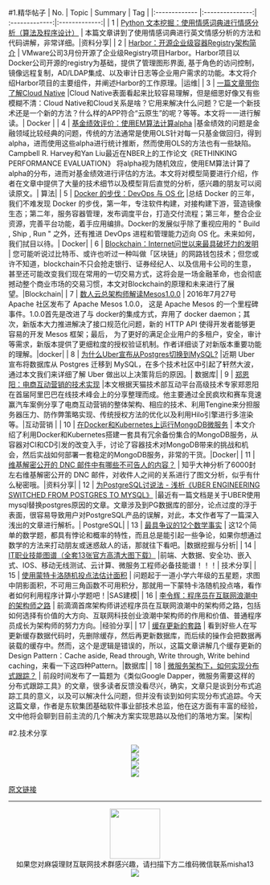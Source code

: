 #1.精华帖子
| No.  | Topic  | Summary | Tag |
|:------------- |:---------------:| :-------------:|:-------------:|
| 1 | [Python 文本挖掘：使用情感词典进行情感分析（算法及程序设计）](http://mp.weixin.qq.com/s?__biz=MzA3MDg0MjgxNQ==&mid=2652389938&idx=1&sn=26438273f915418735fccd6342b2f5cb&scene=1&srcid=0724c6pXYQ5MCkcUQhsaFFQl#rd) | 本篇文章讲到了使用情感词典进行英文情感分析的方法和代码讲解，非常详细。|资料分享|
| 2 | [Harbor：开源企业级容器Registry架构简介](http://mp.weixin.qq.com/s?__biz=MzA3MzYwNjQ3NA==&mid=2651296899&idx=2&sn=099ddd122e17f10880b5723625ed5b74&scene=1&srcid=0726mFhU2biKNeCQL4GIGIgi#rd) | VMware公司3月份开源了企业级Registry项目Harbor。Harbor项目以Docker公司开源的registry为基础，提供了管理图形界面, 基于角色的访问控制，镜像远程复制，AD/LDAP集成、以及审计日志等企业用户需求的功能。本文将介绍Harbor项目的主要组件，并阐述Harbor的工作原理。|运维|
| 3 | [一篇文章带你了解Cloud Native](http://mp.weixin.qq.com/s?__biz=MzA5OTAyNzQ2OA==&mid=400282199&idx=1&sn=6070df6c57d0dd37918525b477db7a07&scene=2&srcid=1208CLlbVDkbKj64ED9zvoje#rd) |Cloud Native表面看起来比较容易理解，但是细思好像又有些模糊不清：Cloud Native和Cloud关系是啥？它用来解决什么问题？它是一个新技术还是一个新的方法？什么样的APP符合“云原生”的呢？等等。本文将一一进行解读。| Docker |
| 4 | [基金绩效评价：使用EM算法计算alpha](http://mp.weixin.qq.com/s?__biz=MjM5NTE1NjQ0NA==&mid=2654631097&idx=1&sn=a69ded301157dbbd25e80edc21b1bc33&scene=1&srcid=0511x4Px63B9mPe6owCUUVhG#rd) |基金绩效的问题是金融领域比较经典的问题，传统的方法通常是使用OLS针对每一只基金做回归，得到alpha，进而使用这些alpha进行统计推断，然而使用OLS的方法也有一些缺陷。Campbell R. Harvey和Yan Liu最近在NBER上的工作论文《RETHINKING PERFORMANCE EVALUATION》 将alpha视为随机效应，使用EM算法计算了alpha的分布，进而对基金绩效进行评估的方法。本文将对模型简要进行介绍，作者在文章中提供了大量的技术细节以及模型背后直觉的分析，感兴趣的朋友可以阅读原文。| 算法|
| 5 | [Docker 的步伐：DevOps 与 OS 化](http://mp.weixin.qq.com/s?__biz=MzA5MzA2Njk5OA==&mid=2650096266&idx=1&sn=221c719745c5a4f639048d91f8d8fed3&scene=1&srcid=0726bB4a25CA5ch9BVikMfdi#rd) |总结 Docker 的三年，我们不难发现 Docker 的步伐，第一年，专注软件构建，对接构建下游，营造镜像生态；第二年，服务容器管理，发布调度平台，打造交付流程；第三年，整合企业资源，完善平台功能，着手应用编排。Docker的发展似乎除了重视应用的 " Build ,  Ship ,  Run " 之外，还有推进 DevOps 进程和管理能力迈向 OS 化。未来如何，我们拭目以待。| Docker|
| 6 | [Blockchain：Internet问世以来最具破坏力的发明](http://mp.weixin.qq.com/s?__biz=MzA5MzQ2NTY0OA==&mid=2650796271&idx=1&sn=f2b162cc9cfbc913f23e24c61b70b5a3&scene=1&srcid=0727fjqh12FPs5h5bFG7ViQe#rd) | 您可能听说过比特币、或许也听过一种叫做「区块链」的网路钱包技术；但您或许不知道，blockchain不只会抢走银行、证券经纪人、以及信用卡公司的生意，甚至还可能改变我们现在常用的一切交易方式，这将会是一场金融革命，也会彻底撼动整个商业市场的交易习惯，本文对Blockchain的原理和未来进行了展望。|Blockchain|
| 7 | [ 数人云总架构师解读Mesos1.0.0](http://mp.weixin.qq.com/s?__biz=MzA3MDg4Nzc2NQ==&mid=2652133911&idx=1&sn=2f6a56a1679f2de2914fd81b33a85891&scene=1&srcid=0728q8q4EG266O6MmWuEKLob#rd) | 2016年7月27号 Apache 社区发布了 Apache Mesos 1.0.0， 这是 Apache Mesos 的一个里程碑事件。1.0.0首先是改进了与 docker的集成方式，弃用了 docker daemon；其次，新版本大力推进解决了接口规范化问题，新的 HTTP API 使得开发者能够更容易的开发 Mesos 框架；最后， 为了更好的满足企业用户的多租户，安全，审计等需求，新版本提供了更细粒度的授权验证机制。作者详细谈了对新版本重要功能的理解。|docker|
| 8 | [为什么Uber宣布从Postgres切换到MySQL?](http://mp.weixin.qq.com/s?__biz=MzAwMDU1MTE1OQ==&mid=2653547609&idx=1&sn=cbb55ee823ddec9d98ef1fa984e001f6&scene=1&srcid=0729AtFZBIlfejDz4187wQ7q#rd) |近期 Uber 宣布将数据库从 Postgres 迁移到 MySQL，在多个技术社区中引起了轩然大波，通过本文我们来详细了解 Uber 做出以上决策背后的原因。| 数据库|
| 9 | [郑恩阳：电商互动营销的技术实现](http://mp.weixin.qq.com/s?__biz=MzI3MzEzMDI1OQ==&mid=2651814716&idx=1&sn=e84aae2ffe580fdb93839f2473dc89e0&scene=1&srcid=0729opuoXfMR9sbKTcTCgDAs#rd) |本文根据天猫技术部互动平台高级技术专家郑恩阳在首届阿里巴巴在线技术峰会上的分享整理而成。他主要通过全民疯坎和赛车竞速赢汽车案例分享了电商互动营销的整体架构、相应的技术、利用Tengine来分担服务器压力、防作弊策略实现、传统授权方法的优化以及利用Hilo引擎进行多渲染等。|互动营销 |
| 10 | [在Docker和Kubernetes上运行MongoDB微服务](http://mp.weixin.qq.com/s?__biz=MzA5OTAyNzQ2OA==&mid=2649690934&idx=1&sn=03d947464e10b0d41e13addf70af1021&scene=1&srcid=0727gXj9slBr7yUCCldJ6kMJ#rd) | 本文介绍了利用Docker和Kubernetes搭建一套具有冗余备份集合的MongoDB服务，从容器对CI和CD引发的改变入手，讨论了容器技术对MongoDB带来的挑战和机会，然后实战如何部署一套稳定的MongoDB服务，非常的干货。|Docker|
| 11 | [维基解密公开的 DNC 邮件中有哪些不可告人的内容？](http://www.zhihu.com/question/41676600/answer/113216461) | 知乎大神分析了6000封左右维基解密公开的 DNC 邮件，对收件人之间的关系进行了图文分析，似乎有什么秘密哦。|资料分享|
| 12 | [为PostgreSQL讨说法 - 浅析《UBER ENGINEERING SWITCHED FROM POSTGRES TO MYSQL》](https://yq.aliyun.com/articles/58421?spm=5176.100239.bloglist.5.5EyMyo&from=timeline&isappinstalled=0) |最近有一篇文档是关于UBER使用mysql替换postgres原因的文章。文章涉及到PG数据库的部分，论点过度的浮于表面，很容易导致用户对PostgreSQL产品的误解，对此，本文作者写了一篇深入浅出的文章进行解析。| PostgreSQL|
| 13 | [最具争议的12个数学事实](http://mp.weixin.qq.com/s?__biz=MjM5MDI1ODUyMA==&mid=2672937562&idx=1&sn=35bb2392f3729d5e45508f8bcf146ee1&scene=1&srcid=0731bs9AsM3jT7eAEdW3WeOG#rd) | 这12个简单的数学题，都具有悖论和概率的特性，而且总是能引起一些争论，如果你想通过数学的方法来打动朋友或迷惑敌人的话，那就往下看吧。|数据挖掘与分析|
| 14 | [IT职业技能图谱（全套13张官方高清大图下载）](http://mp.weixin.qq.com/s?__biz=MzA5NDExMTAzNA==&mid=2649980333&idx=4&sn=f87897dd11cc88af5bf69104bfde216c&scene=1&srcid=0731V5TM6SgFCS4cqgZpVnww#rd) |前端、大数据、安全功、嵌入式、IOS、移动无线测试、云计算、微服务工程师必备技能谱！！！| 技术分享|
| 15 | [使用蒙特卡洛随机投点法估计面积](http://mp.weixin.qq.com/s?__biz=MzAwMjQwNDc5OA==&mid=2650282661&idx=1&sn=784b728301e465905ab168a685474437&scene=1&srcid=0730VILkUkonZ89JEy3TE00a#rd) | 问题起于一道小学六年级的五星题，求图中阴影面积，不可用三角函数不可用积分，那就用一下蒙特卡洛随机投点咯，看作者如何利用程序计算小学题吧！|SAS建模|
| 16 | [李令辉：程序员在互联网浪潮中的架构师之路](http://mp.weixin.qq.com/s?__biz=MjM5MDE0Mjc4MA==&mid=2650993516&idx=1&sn=86e42c41ecb3f185de72034faae91d2a&scene=1&srcid=07313src5FBEzqAZ9WKH7aSo#rd) | 前滴滴首席架构师讲述程序员在互联网浪潮中的架构师之路，包括如何选择有价值的大方向、互联网科技创业浪潮中架构师的作用和价值、普通程序员成长为架构师的努力方向。|经验分享|
| 17 | [缓存更新的套路](http://mp.weixin.qq.com/s?__biz=MjM5OTM0MzIwMQ==&mid=2652546889&idx=1&sn=858fdffbb4535155e1e99500f2f6b8dd&scene=1&srcid=0731KX9EUUczZWftSkWEIBBK#rd) | 看到好些人在写更新缓存数据代码时，先删除缓存，然后再更新数据库，而后续的操作会把数据再装载的缓存中。然而，这个是逻辑是错误的，所以，这篇文章讲解几个缓存更新的Design Pattern：Cache aside, Read through, Write through, Write behind caching，来看一下这四种Pattern。|数据库|
| 18 | [微服务架构下，如何实现分布式跟踪？](http://mp.weixin.qq.com/s?__biz=MzA5Nzc4OTA1Mw==&mid=2659597805&idx=1&sn=642d12ff7962e51ab45a21fc0aa9ea65&scene=1&srcid=0729ZLGQhJiX16j2LEotmivA#rd) | 前段时间发布了一篇题为《类似Google Dapper，微服务需要这样的分布式跟踪工具》的文章，很多读者反馈没看尽兴，确实，文章只是谈到分布式追踪工具的意义，以及可以解决什么问题，但并没有谈到如何实现分布式追踪。今天这篇文章，作者是东软集团基础软件事业部技术总监，他在这方面有丰富的经验，文中他将会聊到目前主流的几个解决方案实现思路以及他们的落地方案。|架构|




#2.技术分享
<div align=center>
<img src="http://fmn.xnpic.com/fmn072/20160729/1820/large_FyW0_545a0005b9e11e80.jpg" >
</div>

<div align=center>
<img src="http://fmn.rrimg.com/fmn073/20160729/1820/large_wcrS_565c0005b9841e83.jpg" >
</div>
<div align=center>
<img src="http://fmn.rrimg.com/fmn077/20160729/1820/large_bZ5U_777f000645fb1e7f.jpg" >
</div>
<div align=center>
<img src="http://fmn.xnpic.com/fmn071/20160731/1655/large_yKDK_56860005f26c1e83.jpg" >
</div>


[原文链接](http://docs.spring.io/spring-data/redis/docs/current/reference/html)

---
<div align=center>
<img src="http://tp1.sinaimg.cn/5360958752/180/40095350112/1" width="100" height="100" >
</div>
<html>
<body>
<div align="center" style="border:lpx solid red">
如果您对麻袋理财互联网技术群感兴趣，请扫描下方二维码微信联系misha13
<div align=center>
<img src="http://fmn.rrfmn.com/fmn078/20160501/2225/original_s0Hg_f5cc000266151e83.jpg"  >
</div>
<html>
<body>
<div align="center" style="border:lpx solid red">
</div>

